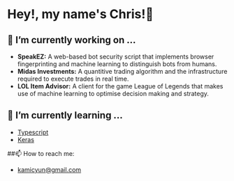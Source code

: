 # Hey!, my name's Chris!👋
## 🔭 I’m currently working on ...
- **SpeakEZ:** A web-based bot security script that implements browser fingerprinting and machine learning to distinguish bots from humans.
- **Midas Investments:** A quantitive trading algorithm and the infrastructure required to execute trades in real time.
- **LOL Item Advisor:** A client for the game League of Legends that makes use of machine learning to optimise decision making and strategy.
## 🌱 I’m currently learning ...
- [Typescript](https://www.typescriptlang.org/)
- [Keras](https://keras.io/)

##📫 How to reach me:
- kamicyun@gmail.com
